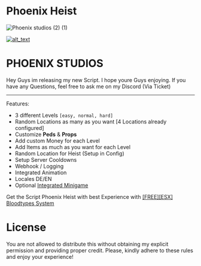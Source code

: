 # Phoenix Heist

![Phoenix studios (2) (1)](https://github.com/Ph-o-e-n-ix/medical_heist/assets/119653707/da3ce1a2-639e-4889-a820-b9b0dc7b73b3)


[<img alt="alt_text"  src="https://i.imgur.com/yRsZ96F.png" />](https://discord.gg/CUXK7CWx3P)

<h1> PHOENIX STUDIOS </h1>

Hey Guys im releasing my new Script. I hope youre Guys enjoying. 
If you have any Questions, feel free to ask me on my Discord (Via Ticket)
 
-------------------------------------------------------------------

Features:
* 3 different Levels `[easy, normal, hard]`
* Random Locations as many as you want [4 Locations already configured]
* Customize **Peds** & **Props**
* Add custom Money for each Level 
* Add Items as much as you want for each Level
* Random Location for Heist (Setup in Config)
* Setup Server Cooldowns
* Webhook / Logging
* Integrated Animation
* Locales DE/EN
* Optional [Integrated Minigame](https://forum.cfx.re/t/finger-print-hacking-mini-game-standalone/1185122)

Get the Script Phoenix Heist with best Experience with
 [[FREE][ESX] Bloodtypes System](https://forum.cfx.re/t/free-esx-bloodtypes-system/5172677)
> 

# License
You are not allowed to distribute this without obtaining my explicit permission and providing proper credit.
Please, kindly adhere to these rules and enjoy your experience!
